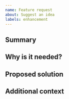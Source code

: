 ```yaml
---
name: Feature request
about: Suggest an idea
labels: enhancement
---
```


## Summary

## Why is it needed?

## Proposed solution

## Additional context

